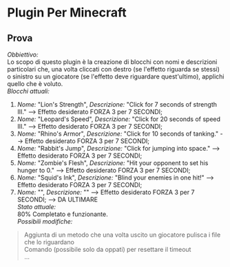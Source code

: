 # Plugin Per Minecraft
## Prova
*Obbiettivo:* <br>
Lo scopo di questo plugin è la creazione di blocchi con nomi e descrizioni particolari che, una volta cliccati con destro (se l'effetto riguarda se stessi) o sinistro su un giocatore (se l'effetto deve riguardare quest'ultimo), applichi quello che è voluto. <br>
*Blocchi attuali:* <br>
1) *Nome:* "Lion's Strength", *Descrizione:* "Click for 7 seconds of strength III." --> Effetto desiderato FORZA 3 per 7 SECONDI; <br>
2) *Nome:* "Leopard's Speed", *Descrizione:* "Click for 20 seconds of speed III." --> Effetto desiderato FORZA 3 per 7 SECONDI; <br>
3) *Nome:* "Rhino's Armor", *Descrizione:* "Click for 10 seconds of tanking." --> Effetto desiderato FORZA 3 per 7 SECONDI; <br>
4) *Nome:* "Rabbit's Jump", *Descrizione:* "Click for jumping into space." --> Effetto desiderato FORZA 3 per 7 SECONDI; <br>
5) *Nome:* "Zombie's Flesh", *Descrizione:* "Hit your opponent to set his hunger to 0." --> Effetto desiderato FORZA 3 per 7 SECONDI; <br>
6) *Nome:* "Squid's Ink", *Descrizione:* "Blind your enemies in one hit!" --> Effetto desiderato FORZA 3 per 7 SECONDI; <br>
7) *Nome:* "", *Descrizione:* "" --> Effetto desiderato FORZA 3 per 7 SECONDI; --> DA ULTIMARE<br>
*Stato attuale:* <br>
80% Completato e funzionante. <br>
*Possibili modifiche:* <br>
> Aggiunta di un metodo che una volta uscito un giocatore pulisca i file che lo riguardano <br>
> Comando (possibile solo da oppati) per resettare il timeout <br>
...

